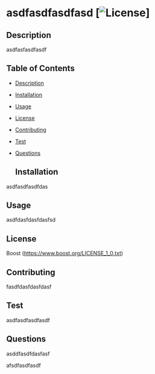 # asdfasdfasdfasd  [![License](https://img.shields.io/badge/License-Boost_1.0-lightblue.svg)]


  ## Description
asdfasfasdfasdf


  ## Table of Contents
- [Description](#description)
- [Installation](#installation)
- [Usage](#usage)
- [License](#license)
- [Contributing](#contributing)
- [Test](#test)
- [Questions](#questions)

  ## Installation
asdfasdfasdfdas

  ## Usage
asdfdasfdasfdasfsd

  ## License
Boost
(https://www.boost.org/LICENSE_1_0.txt)

  ## Contributing
fasdfdasfdasfdasf

  ## Test
asdfasdfasdfasdf

  ## Questions
  asddfasdfdasfasf

  afsdfasdfasdf
